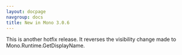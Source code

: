 ```yaml
---
layout: docpage
navgroup: docs
title: New in Mono 3.0.6
---
```


This is another hotfix release. It reverses the visibility change made to Mono.Runtime.GetDisplayName.

